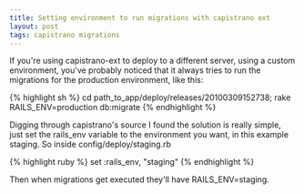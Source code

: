 ```yaml
---
title: Setting environment to run migrations with capistrano ext
layout: post
tags: capistrano migrations
---
```

If you're using capistrano-ext to deploy to a different server, using a custom environment, you've probably noticed that it always tries to run the migrations for the production environment, like this:

{% highlight sh %}
cd path_to_app/deploy/releases/20100309152738; rake RAILS_ENV=production  db:migrate
{% endhighlight %}

Digging through capistrano's source I found the solution is really simple, just set the rails_env variable to the environment you want, in this example staging. So inside config/deploy/staging.rb

{% highlight ruby %}
set :rails_env, "staging"
{% endhighlight %}

Then when migrations get executed they'll have RAILS_ENV=staging.